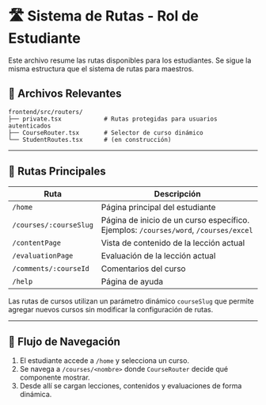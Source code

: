 # 🛣️ Sistema de Rutas - Rol de Estudiante

Este archivo resume las rutas disponibles para los estudiantes. Se sigue la misma estructura que el sistema de rutas para maestros.

## 📁 Archivos Relevantes
```
frontend/src/routers/
├── private.tsx            # Rutas protegidas para usuarios autenticados
├── CourseRouter.tsx       # Selector de curso dinámico
└── StudentRoutes.tsx      # (en construcción)
```

---

## 🚀 Rutas Principales

| Ruta | Descripción |
| ---- | ----------- |
| `/home` | Página principal del estudiante |
| `/courses/:courseSlug` | Página de inicio de un curso específico. Ejemplos: `/courses/word`, `/courses/excel` |
| `/contentPage` | Vista de contenido de la lección actual |
| `/evaluationPage` | Evaluación de la lección actual |
| `/comments/:courseId` | Comentarios del curso |
| `/help` | Página de ayuda |

Las rutas de cursos utilizan un parámetro dinámico `courseSlug` que permite agregar nuevos cursos sin modificar la configuración de rutas.

---

## 🔄 Flujo de Navegación
1. El estudiante accede a `/home` y selecciona un curso.
2. Se navega a `/courses/<nombre>` donde `CourseRouter` decide qué componente mostrar.
3. Desde allí se cargan lecciones, contenidos y evaluaciones de forma dinámica.
